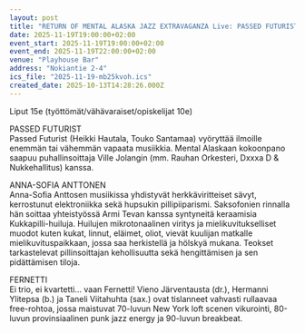 ```yaml
---
layout: post
title: "RETURN OF MENTAL ALASKA JAZZ EXTRAVAGANZA Live: PASSED FUTURIST / ANNA-SOFIA ANTTONEN / FERNETTI"
date: 2025-11-19T19:00:00+02:00
event_start: 2025-11-19T19:00:00+02:00
event_end: 2025-11-19T22:00:00+02:00
venue: "Playhouse Bar"
address: "Nokiantie 2-4"
ics_file: "2025-11-19-mb25kvoh.ics"
created_date: 2025-10-13T14:28:26.000Z
---
```


Liput 15e (työttömät/vähävaraiset/opiskelijat 10e)  
  
PASSED FUTURIST  
Passed Futurist (Heikki Hautala, Touko Santamaa) vyöryttää ilmoille enemmän tai vähemmän vapaata musiikkia. Mental Alaskaan kokoonpano saapuu puhallinsoittaja Ville Jolangin (mm. Rauhan Orkesteri, Dxxxa D & Nukkehallitus) kanssa.  
  
ANNA-SOFIA ANTTONEN  
Anna-Sofia Anttosen musiikissa yhdistyvät herkkäviritteiset sävyt, kerrostunut elektroniikka sekä hupsukin pillipiiparismi. Saksofonien rinnalla hän soittaa yhteistyössä Armi Tevan kanssa syntyneitä keraamisia Kukkapilli-huiluja. Huilujen mikrotonaalinen viritys ja mielikuvitukselliset muodot kuten kukat, linnut, eläimet, oliot, vievät kuulijan matkalle mielikuvituspaikkaan, jossa saa herkistellä ja hölskyä mukana. Teokset tarkastelevat pillinsoittajan kehollisuutta sekä hengittämisen ja sen pidättämisen tiloja.  
  
FERNETTI  
Ei trio, ei kvartetti... vaan Fernetti! Vieno Järventausta (dr.), Hermanni Ylitepsa (b.) ja Taneli Viitahuhta (sax.) ovat tislanneet vahvasti rullaavaa free-rohtoa, jossa maistuvat 70-luvun New York loft scenen vikurointi, 80-luvun provinsiaalinen punk jazz energy ja 90-luvun breakbeat.
